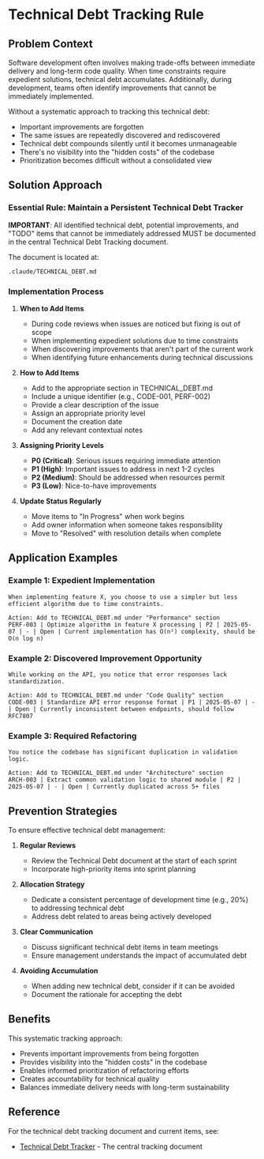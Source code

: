 # Technical Debt Tracking Rule

## Problem Context

Software development often involves making trade-offs between immediate delivery and long-term code quality. When time constraints require expedient solutions, technical debt accumulates. Additionally, during development, teams often identify improvements that cannot be immediately implemented.

Without a systematic approach to tracking this technical debt:
- Important improvements are forgotten
- The same issues are repeatedly discovered and rediscovered
- Technical debt compounds silently until it becomes unmanageable
- There's no visibility into the "hidden costs" of the codebase
- Prioritization becomes difficult without a consolidated view

## Solution Approach

### Essential Rule: Maintain a Persistent Technical Debt Tracker

**IMPORTANT**: All identified technical debt, potential improvements, and "TODO" items that cannot be immediately addressed MUST be documented in the central Technical Debt Tracking document.

The document is located at:
```
.claude/TECHNICAL_DEBT.md
```

### Implementation Process

1. **When to Add Items**
   - During code reviews when issues are noticed but fixing is out of scope
   - When implementing expedient solutions due to time constraints
   - When discovering improvements that aren't part of the current work
   - When identifying future enhancements during technical discussions

2. **How to Add Items**
   - Add to the appropriate section in TECHNICAL_DEBT.md
   - Include a unique identifier (e.g., CODE-001, PERF-002)
   - Provide a clear description of the issue
   - Assign an appropriate priority level
   - Document the creation date
   - Add any relevant contextual notes

3. **Assigning Priority Levels**
   - **P0 (Critical)**: Serious issues requiring immediate attention
   - **P1 (High)**: Important issues to address in next 1-2 cycles
   - **P2 (Medium)**: Should be addressed when resources permit
   - **P3 (Low)**: Nice-to-have improvements

4. **Update Status Regularly**
   - Move items to "In Progress" when work begins
   - Add owner information when someone takes responsibility
   - Move to "Resolved" with resolution details when complete

## Application Examples

### Example 1: Expedient Implementation

```
When implementing feature X, you choose to use a simpler but less efficient algorithm due to time constraints.

Action: Add to TECHNICAL_DEBT.md under "Performance" section
PERF-003 | Optimize algorithm in feature X processing | P2 | 2025-05-07 | - | Open | Current implementation has O(n²) complexity, should be O(n log n)
```

### Example 2: Discovered Improvement Opportunity

```
While working on the API, you notice that error responses lack standardization.

Action: Add to TECHNICAL_DEBT.md under "Code Quality" section
CODE-003 | Standardize API error response format | P1 | 2025-05-07 | - | Open | Currently inconsistent between endpoints, should follow RFC7807
```

### Example 3: Required Refactoring

```
You notice the codebase has significant duplication in validation logic.

Action: Add to TECHNICAL_DEBT.md under "Architecture" section
ARCH-003 | Extract common validation logic to shared module | P2 | 2025-05-07 | - | Open | Currently duplicated across 5+ files
```

## Prevention Strategies

To ensure effective technical debt management:

1. **Regular Reviews**
   - Review the Technical Debt document at the start of each sprint
   - Incorporate high-priority items into sprint planning

2. **Allocation Strategy**
   - Dedicate a consistent percentage of development time (e.g., 20%) to addressing technical debt
   - Address debt related to areas being actively developed

3. **Clear Communication**
   - Discuss significant technical debt items in team meetings
   - Ensure management understands the impact of accumulated debt

4. **Avoiding Accumulation**
   - When adding new technical debt, consider if it can be avoided
   - Document the rationale for accepting the debt

## Benefits

This systematic tracking approach:
- Prevents important improvements from being forgotten
- Provides visibility into the "hidden costs" in the codebase
- Enables informed prioritization of refactoring efforts
- Creates accountability for technical quality
- Balances immediate delivery needs with long-term sustainability

## Reference

For the technical debt tracking document and current items, see:
- [Technical Debt Tracker](./.claude/TECHNICAL_DEBT.md) - The central tracking document